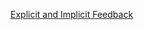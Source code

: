 [Explicit and Implicit Feedback](https://medium.com/analytics-vidhya/recommender-systems-explicit-feedback-implicit-feedback-and-hybrid-feedback-ddd1b2cdb3b#:~:text=One%20type%20of%20feedback%20is%20Explicit%20Feedback%2C%20which,is%20information%20produced%20after%20observing%20the%20users%E2%80%99%20behavior.)
